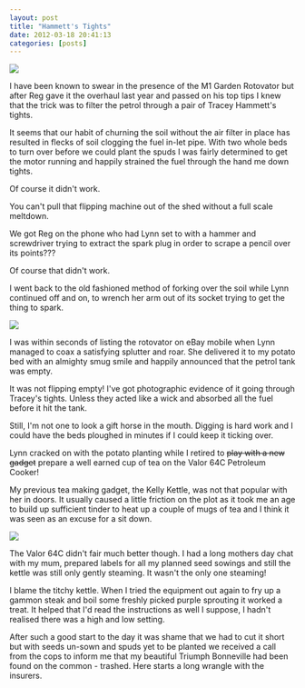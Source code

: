 ```yaml
---
layout: post
title: "Hammett's Tights"
date: 2012-03-18 20:41:13
categories: [posts]
---
```


![](http://www.earthwoman.co.uk/wp-content/uploads/2012/03/photo12-224x300.jpg)

I have been known to swear in the presence of the M1 Garden Rotovator but after Reg gave it the overhaul last year and passed on his top tips I knew that the trick was to filter the petrol through a pair of Tracey Hammett's tights.

It seems that our habit of churning the soil without the air filter in place has resulted in flecks of soil clogging the fuel in-let pipe. With two whole beds to turn over before we could plant the spuds I was fairly determined to get the motor running and happily strained the fuel through the hand me down tights.

Of course it didn't work.

You can't pull that flipping machine out of the shed without a full scale meltdown.

We got Reg on the phone who had Lynn set to with a hammer and screwdriver trying to extract the spark plug in order to scrape a pencil over its points???

Of course that didn't work.

I went back to the old fashioned method of forking over the soil while Lynn continued off and on, to wrench her arm out of its socket trying to get the thing to spark.

![](http://www.earthwoman.co.uk/wp-content/uploads/2012/03/rotovating-224x300.jpg)

I was within seconds of listing the rotovator on eBay mobile when Lynn managed to coax a satisfying splutter and roar. She delivered it to my potato bed with an almighty smug smile and happily announced that the petrol tank was empty.

It was not flipping empty! I've got photographic evidence of it going through Tracey's tights. Unless they acted like a wick and absorbed all the fuel before it hit the tank.

Still, I'm not one to look a gift horse in the mouth. Digging is hard work and I could have the beds ploughed in minutes if I could keep it ticking over.

Lynn cracked on with the potato planting while I retired to ~~play with a new gadget~~ prepare a well earned cup of tea on the Valor 64C Petroleum Cooker!

My previous tea making gadget, the Kelly Kettle, was not that popular with her in doors. It usually caused a little friction on the plot as it took me an age to build up sufficient tinder to heat up a couple of mugs of tea and I think it was seen as an excuse for a sit down.

![](http://www.earthwoman.co.uk/wp-content/uploads/2012/03/Valor-Tea-224x300.jpg)

The Valor 64C didn't fair much better though. I had a long mothers day chat with my mum, prepared labels for all my planned seed sowings and still the kettle was still only gently steaming. It wasn't the only one steaming!

I blame the titchy kettle. When I tried the equipment out again to fry up a gammon steak and boil some freshly picked purple sprouting it worked a treat. It helped that I'd read the instructions as well I suppose, I hadn't realised there was a high and low setting.

After such a good start to the day it was shame that we had to cut it short but with seeds un-sown and spuds yet to be planted we received a call from the cops to inform me that my beautiful Triumph Bonneville had been found on the common - trashed. Here starts a long wrangle with the insurers.
